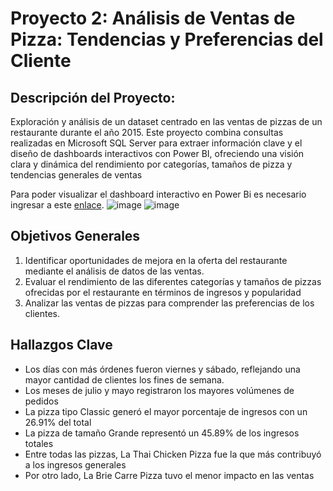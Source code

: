 # Proyecto 2: Análisis de Ventas de Pizza: Tendencias y Preferencias del Cliente
## Descripción del Proyecto:
Exploración y análisis de un dataset centrado en las ventas de pizzas de un restaurante durante el año 2015. Este proyecto combina consultas realizadas en Microsoft SQL Server para extraer información clave y el diseño de dashboards interactivos con Power BI, ofreciendo una visión clara y dinámica del rendimiento por categorías, tamaños de pizza y tendencias generales de ventas

Para poder visualizar el dashboard interactivo en Power Bi es necesario ingresar a este [enlace](https://app.powerbi.com/view?r=eyJrIjoiZjIzM2U0ZjctNWRlYi00N2MwLWIwMzQtNmJkY2U2NWI2YzlkIiwidCI6ImU0NmQzODYyLTg1OTUtNDVkMS05YjY5LTYzMDc5OGQ4OTAyZCIsImMiOjR9&pageName=c56b29c87c2ab31f3f06).
![image](https://github.com/user-attachments/assets/e6986cd0-7bfe-46ff-a4b3-e7f19bd09656)
![image](https://github.com/user-attachments/assets/41abb93c-bc73-4112-8000-8abacaa06d8c)


## Objetivos Generales
1. Identificar oportunidades de mejora en la oferta del restaurante mediante el análisis de datos de las ventas.
2. Evaluar el rendimiento de las diferentes categorías y tamaños de pizzas ofrecidas por el restaurante en términos de ingresos y popularidad
3. Analizar las ventas de pizzas para comprender las preferencias de los clientes.

## Hallazgos Clave
-  Los días con más órdenes fueron viernes y sábado, reflejando una mayor cantidad de clientes los fines de semana.
-  Los meses de julio y mayo registraron los mayores volúmenes de pedidos
-  La pizza tipo Classic generó el mayor porcentaje de ingresos con un 26.91% del total
-  La pizza de tamaño Grande representó un 45.89% de los ingresos totales
-  Entre todas las pizzas, La Thai Chicken Pizza fue la que más contribuyó a los ingresos generales
-  Por otro lado, La Brie Carre Pizza tuvo el menor impacto en las ventas

  

